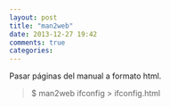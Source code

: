 ```yaml
---
layout: post
title: "man2web"
date: 2013-12-27 19:42
comments: true
categories: 
---
```

Pasar páginas del manual a formato html.

>$ man2web ifconfig > ifconfig.html

